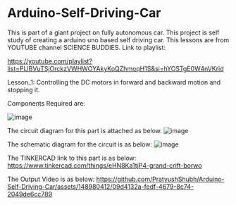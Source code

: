 # Arduino-Self-Driving-Car
This is part of a giant project on fully autonomous car. This project is self study of creating a arduino uno based self driving car.
This lessons are from YOUTUBE channel SCIENCE BUDDIES.
Link to playlist:

https://youtube.com/playlist?list=PLlBVuTSjOrckzVWHWOYAkyKoQZhmoqH1S&si=hYOSTgE0W4nVKrid

Lesson_1:
Controlling the DC motors in forward and backward motion and stopping it.

Components Required are:

![image](https://github.com/PratyushShubh/Arduino-Self-Driving-Car/assets/148980412/4f753a37-cf73-474b-a313-128aadf4bdd3)

The circuit diagram for this part is attached as below.
![image](https://github.com/PratyushShubh/Arduino-Self-Driving-Car/assets/148980412/bc00ccd9-e149-461e-9f06-8583826f17a7)

The schematic diagram for the circuit is as below:
![image](https://github.com/PratyushShubh/Arduino-Self-Driving-Car/assets/148980412/0c3c3341-9713-4e65-a28f-9c33b75bd73d)

The TINKERCAD link to this part is as below:
https://www.tinkercad.com/things/eHN8Ka1tjP4-grand-crift-borwo

The Output Video is as below:
https://github.com/PratyushShubh/Arduino-Self-Driving-Car/assets/148980412/09d4132a-fedf-4679-8c74-2049de6cc789





